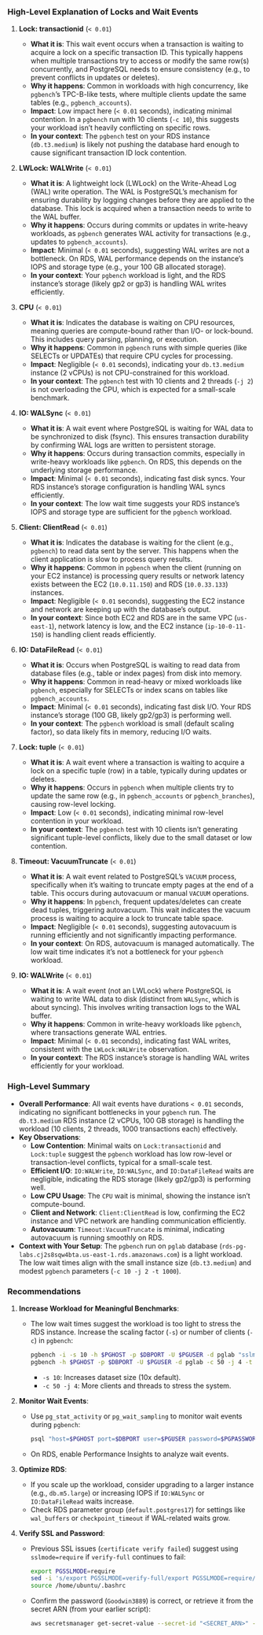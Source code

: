 
### High-Level Explanation of Locks and Wait Events

1. **Lock: transactionid** (`< 0.01`)
   - **What it is**: This wait event occurs when a transaction is waiting to acquire a lock on a specific transaction ID. This typically happens when multiple transactions try to access or modify the same row(s) concurrently, and PostgreSQL needs to ensure consistency (e.g., to prevent conflicts in updates or deletes).
   - **Why it happens**: Common in workloads with high concurrency, like `pgbench`’s TPC-B-like tests, where multiple clients update the same tables (e.g., `pgbench_accounts`).
   - **Impact**: Low impact here (`< 0.01` seconds), indicating minimal contention. In a `pgbench` run with 10 clients (`-c 10`), this suggests your workload isn’t heavily conflicting on specific rows.
   - **In your context**: The `pgbench` test on your RDS instance (`db.t3.medium`) is likely not pushing the database hard enough to cause significant transaction ID lock contention.

2. **LWLock: WALWrite** (`< 0.01`)
   - **What it is**: A lightweight lock (LWLock) on the Write-Ahead Log (WAL) write operation. The WAL is PostgreSQL’s mechanism for ensuring durability by logging changes before they are applied to the database. This lock is acquired when a transaction needs to write to the WAL buffer.
   - **Why it happens**: Occurs during commits or updates in write-heavy workloads, as `pgbench` generates WAL activity for transactions (e.g., updates to `pgbench_accounts`).
   - **Impact**: Minimal (`< 0.01` seconds), suggesting WAL writes are not a bottleneck. On RDS, WAL performance depends on the instance’s IOPS and storage type (e.g., your 100 GB allocated storage).
   - **In your context**: Your `pgbench` workload is light, and the RDS instance’s storage (likely gp2 or gp3) is handling WAL writes efficiently.

3. **CPU** (`< 0.01`)
   - **What it is**: Indicates the database is waiting on CPU resources, meaning queries are compute-bound rather than I/O- or lock-bound. This includes query parsing, planning, or execution.
   - **Why it happens**: Common in `pgbench` runs with simple queries (like SELECTs or UPDATEs) that require CPU cycles for processing.
   - **Impact**: Negligible (`< 0.01` seconds), indicating your `db.t3.medium` instance (2 vCPUs) is not CPU-constrained for this workload.
   - **In your context**: The `pgbench` test with 10 clients and 2 threads (`-j 2`) is not overloading the CPU, which is expected for a small-scale benchmark.

4. **IO: WALSync** (`< 0.01`)
   - **What it is**: A wait event where PostgreSQL is waiting for WAL data to be synchronized to disk (fsync). This ensures transaction durability by confirming WAL logs are written to persistent storage.
   - **Why it happens**: Occurs during transaction commits, especially in write-heavy workloads like `pgbench`. On RDS, this depends on the underlying storage performance.
   - **Impact**: Minimal (`< 0.01` seconds), indicating fast disk syncs. Your RDS instance’s storage configuration is handling WAL syncs efficiently.
   - **In your context**: The low wait time suggests your RDS instance’s IOPS and storage type are sufficient for the `pgbench` workload.

5. **Client: ClientRead** (`< 0.01`)
   - **What it is**: Indicates the database is waiting for the client (e.g., `pgbench`) to read data sent by the server. This happens when the client application is slow to process query results.
   - **Why it happens**: Common in `pgbench` when the client (running on your EC2 instance) is processing query results or network latency exists between the EC2 (`10.0.11.150`) and RDS (`10.0.33.133`) instances.
   - **Impact**: Negligible (`< 0.01` seconds), suggesting the EC2 instance and network are keeping up with the database’s output.
   - **In your context**: Since both EC2 and RDS are in the same VPC (`us-east-1`), network latency is low, and the EC2 instance (`ip-10-0-11-150`) is handling client reads efficiently.

6. **IO: DataFileRead** (`< 0.01`)
   - **What it is**: Occurs when PostgreSQL is waiting to read data from database files (e.g., table or index pages) from disk into memory.
   - **Why it happens**: Common in read-heavy or mixed workloads like `pgbench`, especially for SELECTs or index scans on tables like `pgbench_accounts`.
   - **Impact**: Minimal (`< 0.01` seconds), indicating fast disk I/O. Your RDS instance’s storage (100 GB, likely gp2/gp3) is performing well.
   - **In your context**: The `pgbench` workload is small (default scaling factor), so data likely fits in memory, reducing I/O waits.

7. **Lock: tuple** (`< 0.01`)
   - **What it is**: A wait event where a transaction is waiting to acquire a lock on a specific tuple (row) in a table, typically during updates or deletes.
   - **Why it happens**: Occurs in `pgbench` when multiple clients try to update the same row (e.g., in `pgbench_accounts` or `pgbench_branches`), causing row-level locking.
   - **Impact**: Low (`< 0.01` seconds), indicating minimal row-level contention in your workload.
   - **In your context**: The `pgbench` test with 10 clients isn’t generating significant tuple-level conflicts, likely due to the small dataset or low contention.

8. **Timeout: VacuumTruncate** (`< 0.01`)
   - **What it is**: A wait event related to PostgreSQL’s `VACUUM` process, specifically when it’s waiting to truncate empty pages at the end of a table. This occurs during autovacuum or manual `VACUUM` operations.
   - **Why it happens**: In `pgbench`, frequent updates/deletes can create dead tuples, triggering autovacuum. This wait indicates the vacuum process is waiting to acquire a lock to truncate table space.
   - **Impact**: Negligible (`< 0.01` seconds), suggesting autovacuum is running efficiently and not significantly impacting performance.
   - **In your context**: On RDS, autovacuum is managed automatically. The low wait time indicates it’s not a bottleneck for your `pgbench` workload.

9. **IO: WALWrite** (`< 0.01`)
   - **What it is**: A wait event (not an LWLock) where PostgreSQL is waiting to write WAL data to disk (distinct from `WALSync`, which is about syncing). This involves writing transaction logs to the WAL buffer.
   - **Why it happens**: Common in write-heavy workloads like `pgbench`, where transactions generate WAL entries.
   - **Impact**: Minimal (`< 0.01` seconds), indicating fast WAL writes, consistent with the `LWLock:WALWrite` observation.
   - **In your context**: The RDS instance’s storage is handling WAL writes efficiently for your workload.

### High-Level Summary
- **Overall Performance**: All wait events have durations `< 0.01` seconds, indicating no significant bottlenecks in your `pgbench` run. The `db.t3.medium` RDS instance (2 vCPUs, 100 GB storage) is handling the workload (10 clients, 2 threads, 1000 transactions each) effectively.
- **Key Observations**:
  - **Low Contention**: Minimal waits on `Lock:transactionid` and `Lock:tuple` suggest the `pgbench` workload has low row-level or transaction-level conflicts, typical for a small-scale test.
  - **Efficient I/O**: `IO:WALWrite`, `IO:WALSync`, and `IO:DataFileRead` waits are negligible, indicating the RDS storage (likely gp2/gp3) is performing well.
  - **Low CPU Usage**: The `CPU` wait is minimal, showing the instance isn’t compute-bound.
  - **Client and Network**: `Client:ClientRead` is low, confirming the EC2 instance and VPC network are handling communication efficiently.
  - **Autovacuum**: `Timeout:VacuumTruncate` is minimal, indicating autovacuum is running smoothly on RDS.
- **Context with Your Setup**: The `pgbench` run on `pglab` database (`rds-pg-labs.cj2s8sqw4bta.us-east-1.rds.amazonaws.com`) is a light workload. The low wait times align with the small instance size (`db.t3.medium`) and modest `pgbench` parameters (`-c 10 -j 2 -t 1000`).

### Recommendations
1. **Increase Workload for Meaningful Benchmarks**:
   - The low wait times suggest the workload is too light to stress the RDS instance. Increase the scaling factor (`-s`) or number of clients (`-c`) in `pgbench`:
     ```bash
     pgbench -i -s 10 -h $PGHOST -p $DBPORT -U $PGUSER -d pglab "sslmode=$PGSSLMODE sslrootcert=$PGSSLROOTCERT"
     pgbench -h $PGHOST -p $DBPORT -U $PGUSER -d pglab -c 50 -j 4 -t 10000 "sslmode=$PGSSLMODE sslrootcert=$PGSSLROOTCERT"
     ```
     - `-s 10`: Increases dataset size (10x default).
     - `-c 50 -j 4`: More clients and threads to stress the system.

2. **Monitor Wait Events**:
   - Use `pg_stat_activity` or `pg_wait_sampling` to monitor wait events during `pgbench`:
     ```bash
     psql "host=$PGHOST port=$DBPORT user=$PGUSER password=$PGPASSWORD dbname=pglab sslmode=$PGSSLMODE sslrootcert=$PGSSLROOTCERT" -c "SELECT wait_event_type, wait_event, count(*) FROM pg_stat_activity WHERE wait_event IS NOT NULL GROUP BY wait_event_type, wait_event;"
     ```
   - On RDS, enable Performance Insights to analyze wait events.

3. **Optimize RDS**:
   - If you scale up the workload, consider upgrading to a larger instance (e.g., `db.m5.large`) or increasing IOPS if `IO:WALSync` or `IO:DataFileRead` waits increase.
   - Check RDS parameter group (`default.postgres17`) for settings like `wal_buffers` or `checkpoint_timeout` if WAL-related waits grow.

4. **Verify SSL and Password**:
   - Previous SSL issues (`certificate verify failed`) suggest using `sslmode=require` if `verify-full` continues to fail:
     ```bash
     export PGSSLMODE=require
     sed -i 's/export PGSSLMODE=verify-full/export PGSSLMODE=require/' /home/ubuntu/.bashrc
     source /home/ubuntu/.bashrc
     ```
   - Confirm the password (`Goodwin3889`) is correct, or retrieve it from the secret ARN (from your earlier script):
     ```bash
     aws secretsmanager get-secret-value --secret-id "<SECRET_ARN>" --region us-east-1 --query SecretString --output text
     
